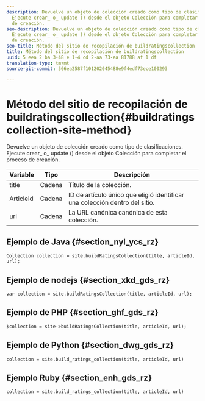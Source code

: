 ```yaml
---
description: Devuelve un objeto de colección creado como tipo de clasificaciones.
  Ejecute crear_ o_ update () desde el objeto Colección para completar el proceso
  de creación.
seo-description: Devuelve un objeto de colección creado como tipo de clasificaciones.
  Ejecute crear_ o_ update () desde el objeto Colección para completar el proceso
  de creación.
seo-title: Método del sitio de recopilación de buildratingscollection
title: Método del sitio de recopilación de buildratingscollection
uuid: 5 eea 2 ba 3-48 e 1-4 cd 2-aa 73-ea 81788 af 1 df
translation-type: tm+mt
source-git-commit: 566ea2587f101202045488e9f4edf73ece100293

---
```



# Método del sitio de recopilación de buildratingscollection{#buildratingscollection-site-method}

Devuelve un objeto de colección creado como tipo de clasificaciones. Ejecute crear_ o_ update () desde el objeto Colección para completar el proceso de creación.

| Variable | Tipo | Descripción |
|--- |--- |--- |
| title | Cadena | Título de la colección. |
| Articleid | Cadena | ID de artículo único que eligió identificar una colección dentro del sitio. |
| url | Cadena | La URL canónica canónica de esta colección. |

## Ejemplo de Java {#section_nyl_ycs_rz}

```
Collection collection = site.buildRatingsCollection(title, articleId, url); 
```

## Ejemplo de nodejs {#section_xkd_gds_rz}

```
var collection = site.buildRatingsCollection(title, articleId, url); 
```

## Ejemplo de PHP {#section_ghf_gds_rz}

```
$collection = site->buildRatingsCollection(title, articleId, url); 
```

## Ejemplo de Python {#section_dwg_gds_rz}

```
collection = site.build_ratings_collection(title, articleId, url) 
```

## Ejemplo Ruby {#section_enh_gds_rz}

```
collection = site.build_ratings_collection(title, articleId, url) 
```

